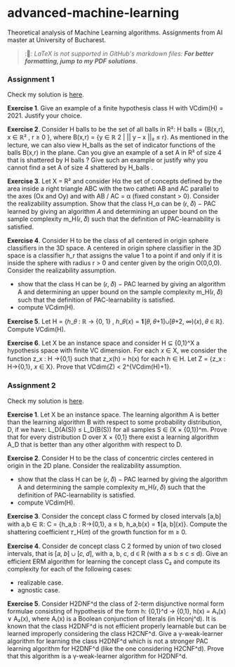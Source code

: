 # advanced-machine-learning
Theoretical analysis of Machine Learning algorithms. Assignments from AI master at University of Bucharest.

> ::notebook_with_decorative_cover:: *LaTeX is not supported in GitHub's markdown files: **For better formatting, jump to my PDF solutions***.


### Assignment 1

Check my solution is [here](AML__Assignment_1.pdf).

**Exercise 1**. Give an example of a finite hypothesis class H with VCdim(H) = 2021.
Justify your choice.

**Exercise 2**. Consider H balls to be the set of all balls in R²: H balls = {B(x,r), x ∈ ℝ² , r ≥ 0 }, where B(x,r) = {y ∈ ℝ 2 | || y – x ||₂ ≤ r}. As mentioned in the lecture, we can also view H_balls as the set of indicator functions of the balls B(x,r) in the plane.
Can you give an example of a set A in R² of size 4 that is shattered by H balls ? Give such an example or justify why you cannot find a set A of size 4 shattered by H_balls .


**Exercise 3**. Let X = R² and consider Hα the set of concepts defined by the area inside a right triangle ABC with the two catheti AB and AC parallel to the axes (Ox and Oy) and with AB / AC = α (fixed constant > 0). Consider the realizability assumption. Show that the class H_α can be (𝜖, 𝛿) − PAC learned by giving an algorithm *A* and determining an upper bound on the sample complexity m_H(𝜖, 𝛿) such that the definition of PAC-learnability is satisfied.


**Exercise 4**. Consider H to be the class of all centered in origin sphere classifiers in the
3D space. A centered in origin sphere classifier in the 3D space is a classifier h_r that assigns the value 1 to a point if and only if it is inside the sphere with radius r > 0 and center given by the origin O(0,0,0). Consider the realizability assumption.

- show that the class H can be (𝜖, 𝛿) − PAC learned by giving an algorithm A and determining an upper bound on the sample complexity m_H(𝜖, 𝛿) such that the definition of PAC-learnability is satisfied.
- compute VCdim(H).


**Exercise 5**. Let H = {ℎ_𝜃 : ℝ → {0, 1} , ℎ_𝜃(𝑥)  = 𝟏[𝜃, 𝜃+1]∪[𝜃+2, ∞)(𝑥), 𝜃 ∈ ℝ}. Compute VCdim(H).

**Exercise 6**. Let X be an instance space and consider H ⊆ {0,1}^X a hypothesis space with finite VC dimension. For each 𝑥 ∈ X, we consider the function z_x : H →{0,1} such that z_x(h) = h(x) for each ℎ ∈ H. Let Z = {z_x : H→{0,1}, 𝑥 ∈ X}. Prove that VCdim(Z) < 2^{VCdim(H)+1}.


### Assignment 2

Check my solution is [here](AML__Assignment_2.pdf).

**Exercise 1**. Let X be an instance space. The learning algorithm A is better than the learning algorithm B with respect to some probability distribution, D, if we have: L_D(A(S)) ≤ L_D(B(S)) for all samples S ∈ (X × {0,1})^m. Prove that for every distribution D over X × {0,1} there exist a learning algorithm A_D that is better than any other algorithm with respect to D.

**Exercise 2**. Consider H to be the class of concentric circles centered in origin in the 2D plane. Consider the realizability assumption.
- show that the class H can be (𝜖, 𝛿) − PAC learned by giving the algorithm A and determining the sample complexity m_H(𝜖, 𝛿) such that the definition of PAC-learnability is satisfied.
- compute VCdim(H).

**Exercise 3**. Consider the concept class C formed by closed intervals [a,b] with a,b ∈ ℝ: C = {h_a,b : R→{0,1}, a ≤ b, h_a,b(𝑥) = 𝟏[a, b]\(𝑥)}.
Compute the shattering coefficient 𝜏_H(𝑚) of the growth function for m ≥ 0.

**Exercise 4**. Consider de concept class C 2 formed by union of two closed intervals, that is [𝑎, 𝑏] ∪ [𝑐, 𝑑], with a, b, c, d ∈ R (with a ≤ b ≤ c ≤ d). Give an efficient ERM algorithm for learning the concept class C₂ and compute its complexity for each of the following cases:
- realizable case.
- agnostic case.

**Exercise 5**. Consider H2DNF^d the class of 2-term disjunctive normal form formulae consisting of hypothesis of the form h: {0,1}^d → {0,1}, h(x) = A₁(x) ∨ A₂(x), where Aᵢ(x) is a Boolean conjunction of literals (in Hconj^d).
It is known that the class H2DNF^d is not efficient properly learnable but can be learned improperly considering the class H2CNF^d. Give a γ-weak-learner algorithm for learning the class H2DNF^d which is not a stronger PAC learning algorithm for H2DNF^d (like the one considering H2CNF^d). Prove that this algorithm is a γ-weak-learner algorithm for H2DNF^d.